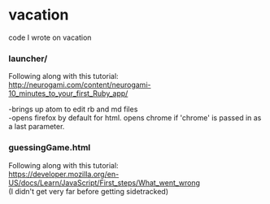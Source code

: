 # vacation

code I wrote on vacation

### launcher/  
Following along with this tutorial:  
http://neurogami.com/content/neurogami-10_minutes_to_your_first_Ruby_app/

-brings up atom to edit rb and md files  
-opens firefox by default for html. opens chrome if 'chrome' is passed in as a last parameter.

### guessingGame.html  
Following along with this tutorial:  
https://developer.mozilla.org/en-US/docs/Learn/JavaScript/First_steps/What_went_wrong  
(I didn't get very far before getting sidetracked)
